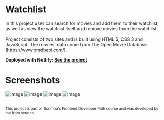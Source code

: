 # Watchlist

In this project user can search for movies and add them to their watchlist, as well as view the watchlist itself and remove movies from the watchlist.<br><br>
Project consists of two sites and is built using HTML 5, CSS 3 and JavaScript. The movies' data come from The Open Movie Database (https://www.omdbapi.com/).

**Deployed with Netlify: <a href="https://marvelous-licorice-79bbac.netlify.app/watchlist" target="_blank">See the project</a>**

# Screenshots

![image](https://github.com/mrsklg/Watchlist/assets/100710286/afa14bb5-21db-4184-846d-a4f8a5307a97)
![image](https://github.com/mrsklg/Watchlist/assets/100710286/801a47cf-4fb8-4014-9fcf-3622c4e10c88)
![image](https://github.com/mrsklg/Watchlist/assets/100710286/1f054038-24ea-40a6-94af-179337bd80f8)
![image](https://github.com/mrsklg/Watchlist/assets/100710286/cedcb612-5a00-4867-bfae-0a3ab722e8b0)


<br>
<sub>This project is part of Scrimba's Frontend Developer Path course and was developed by me from scratch.</sub>
